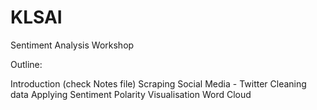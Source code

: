 # KLSAI
Sentiment Analysis Workshop


Outline: 

Introduction (check Notes file)
Scraping Social Media - Twitter 
Cleaning data
Applying Sentiment Polarity
Visualisation
Word Cloud
